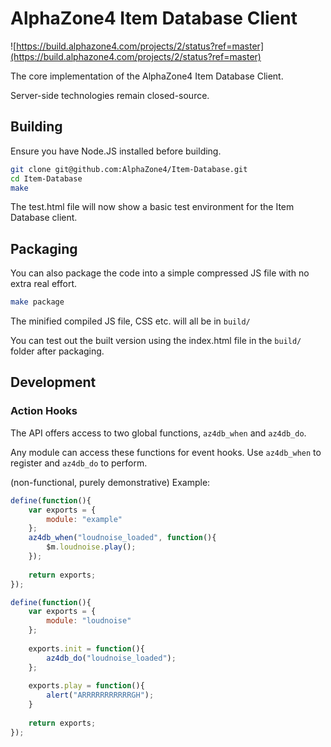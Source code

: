 AlphaZone4 Item Database Client
=========

![https://build.alphazone4.com/projects/2/status?ref=master](https://build.alphazone4.com/projects/2/status?ref=master)

The core implementation of the AlphaZone4 Item Database Client.

Server-side technologies remain closed-source.

Building
-

Ensure you have Node.JS installed before building.

```bash
git clone git@github.com:AlphaZone4/Item-Database.git
cd Item-Database
make
```

The test.html file will now show a basic test environment for the Item Database client.

Packaging
-

You can also package the code into a simple compressed JS file with no extra real effort.

```bash
make package
```

The minified compiled JS file, CSS etc. will all be in `build/`

You can test out the built version using the index.html file in the `build/` folder after packaging.

Development
-

### Action Hooks

The API offers access to two global functions, `az4db_when` and `az4db_do`.

Any module can access these functions for event hooks. Use `az4db_when` to register and `az4db_do` to perform.

(non-functional, purely demonstrative) Example:

```javascript
define(function(){
    var exports = {
        module: "example"
    };
    az4db_when("loudnoise_loaded", function(){
        $m.loudnoise.play();
    });
    
    return exports;
});

define(function(){
    var exports = {
        module: "loudnoise"
    };
    
    exports.init = function(){
        az4db_do("loudnoise_loaded");
    };
    
    exports.play = function(){
        alert("ARRRRRRRRRRRGH");
    }
    
    return exports;
});
```
